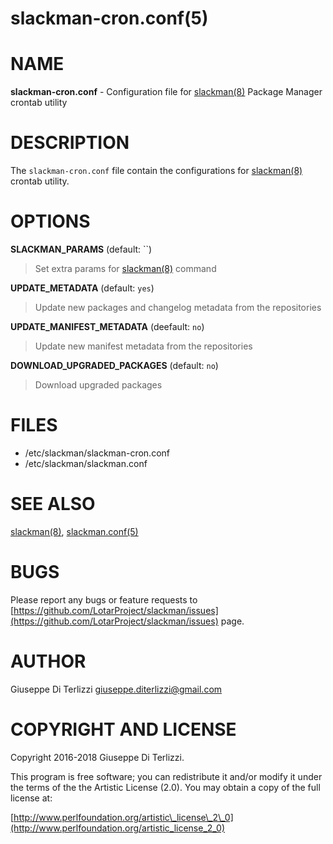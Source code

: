 # slackman-cron.conf(5)
# NAME

**slackman-cron.conf** - Configuration file for [slackman(8)](../8/slackman.md) Package Manager crontab utility

# DESCRIPTION

The `slackman-cron.conf` file contain the configurations for [slackman(8)](../8/slackman.md) crontab utility.

# OPTIONS

**SLACKMAN\_PARAMS** (default: ``)

> Set extra params for [slackman(8)](../8/slackman.md) command

**UPDATE\_METADATA** (default: `yes`)

> Update new packages and changelog metadata from the repositories

**UPDATE\_MANIFEST\_METADATA** (deefault: `no`)

> Update new manifest metadata from the repositories

**DOWNLOAD\_UPGRADED\_PACKAGES** (default: `no`)

> Download upgraded packages

# FILES

- /etc/slackman/slackman-cron.conf
- /etc/slackman/slackman.conf

# SEE ALSO

[slackman(8)](../8/slackman.md), [slackman.conf(5)](../5/slackman.conf.md)

# BUGS

Please report any bugs or feature requests to 
[https://github.com/LotarProject/slackman/issues](https://github.com/LotarProject/slackman/issues) page.

# AUTHOR

Giuseppe Di Terlizzi <giuseppe.diterlizzi@gmail.com>

# COPYRIGHT AND LICENSE

Copyright 2016-2018 Giuseppe Di Terlizzi.

This program is free software; you can redistribute it and/or modify it
under the terms of the the Artistic License (2.0). You may obtain a
copy of the full license at:

[http://www.perlfoundation.org/artistic\_license\_2\_0](http://www.perlfoundation.org/artistic_license_2_0)
